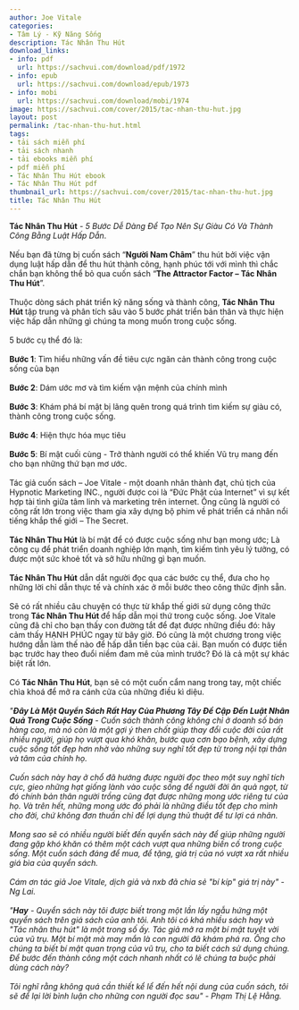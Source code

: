 ```yaml
---
author: Joe Vitale
categories:
- Tâm Lý - Kỹ Năng Sống
description: Tác Nhân Thu Hút
download_links:
- info: pdf
  url: https://sachvui.com/download/pdf/1972
- info: epub
  url: https://sachvui.com/download/epub/1973
- info: mobi
  url: https://sachvui.com/download/mobi/1974
image: https://sachvui.com/cover/2015/tac-nhan-thu-hut.jpg
layout: post
permalink: /tac-nhan-thu-hut.html
tags:
- tải sách miễn phí
- tải sách nhanh
- tải ebooks miễn phí
- pdf miễn phí
- Tác Nhân Thu Hút ebook
- Tác Nhân Thu Hút pdf
thumbnail_url: https://sachvui.com/cover/2015/tac-nhan-thu-hut.jpg
title: Tác Nhân Thu Hút
---
```


 <div class="item-desc text-justify"> <p><strong>Tác Nhân Thu Hút</strong> -<em> 5 Bước Dễ Dàng Để Tạo Nên Sự Giàu Có Và Thành Công Bằng Luật Hấp Dẫn</em>.<br><br>Nếu bạn đã từng bị cuốn sách “<strong>Người Nam Châm</strong>” thu hút bởi việc vận dụng luật hấp dẫn để thu hút thành công, hạnh phúc tới với mình thì chắc chắn bạn không thể bỏ qua cuốn sách “<strong>The Attractor Factor – Tác Nhân Thu Hút</strong>”.<br><br>Thuộc dòng sách phát triển kỹ năng sống và thành công, <strong>Tác Nhân Thu Hút</strong> tập trung và phân tích sâu vào 5 bước phát triển bản thân và thực hiện việc hấp dẫn những gì chúng ta mong muốn trong cuộc sống.<br><br>5 bước cụ thể đó là:<br><br><strong>Bước 1</strong>: Tìm hiểu những vấn đề tiêu cực ngăn cản thành công trong cuộc sống của bạn<br><br><strong>Bước 2</strong>: Dám ước mơ và tìm kiếm vận mệnh của chính mình<br><br><strong>Bước 3</strong>: Khám phá bí mật bị lãng quên trong quá trình tìm kiếm sự giàu có, thành công trong cuộc sống.<br><br><strong>Bước 4</strong>: Hiện thực hóa mục tiêu<br><br><strong>Bước 5</strong>: Bí mật cuối cùng - Trở thành người có thể khiến Vũ trụ mang đến cho bạn những thứ bạn mơ ước.<br><br>Tác giả cuốn sách – Joe Vitale - một doanh nhân thành đạt, chủ tịch của Hypnotic Marketing INC., người được coi là “Đức Phật của Internet” vì sự kết hợp tài tình giữa tâm linh và marketing trên internet. Ông cũng là người có công rất lớn trong việc tham gia xây dựng bộ phim về phát triển cá nhân nổi tiếng khắp thế giới – The Secret.<br><br><strong>Tác Nhân Thu Hút</strong> là bí mật để có được cuộc sống như bạn mong ước; Là công cụ để phát triển doanh nghiệp lớn mạnh, tìm kiếm tình yêu lý tưởng, có được một sức khoẻ tốt và sở hữu những gì bạn muốn.<br><br><strong>Tác Nhân Thu Hút</strong> dẫn dắt người đọc qua các bước cụ thể, đưa cho họ những lời chỉ dẫn thực tế và chính xác ở mỗi bước theo công thức định sẵn.<br><br>Sẽ có rất nhiều câu chuyện có thực từ khắp thế giới sử dụng công thức trong <strong>Tác Nhân Thu Hút </strong>để hấp dẫn mọi thứ trong cuộc sống. Joe Vitale cũng đã chỉ cho bạn thấy con đường tắt để đạt được những điều đó: hãy cảm thấy HẠNH PHÚC ngay từ bây giờ. Đó cũng là một chương trong việc hướng dẫn làm thế nào để hấp dẫn tiền bạc của cải. Bạn muốn có được tiền bạc trước hay theo đuổi niềm đam mê của mình trước? Đó là cả một sự khác biệt rất lớn.<br><br>Có <strong>Tác Nhân Thu Hút</strong>, bạn sẽ có một cuốn cẩm nang trong tay, một chiếc chìa khoá để mở ra cánh cửa của những điều kì diệu.<br><br><em>"<strong>Đây Là Một Quyển Sách Rất Hay Của Phương Tây Đề Cập Đến Luật Nhân Quả Trong Cuộc Sống</strong> - Cuốn sách thành công không chỉ ở doanh số bán hàng cao, mà nó còn là một gợi ý then chốt giúp thay đổi cuộc đời của rất nhiều người, giúp họ vượt qua khó khăn, bước qua cơn bạo bệnh, xây dựng cuộc sống tốt đẹp hơn nhờ vào những suy nghĩ tốt đẹp từ trong nội tại thân và tâm của chính họ.</em><br><br><em>Cuốn sách này hay ở chổ đã hướng được người đọc theo một suy nghĩ tích cực, gieo những hạt giống lành vào cuộc sống để người đời ăn quả ngọt, từ đó chính bản thân người trồng cũng đạt được những mong ước riêng tư của họ. Và trên hết, những mong ước đó phải là những điều tốt đẹp cho mình cho đời, chứ không đơn thuần chỉ để lợi dụng thủ thuật để tư lợi cá nhân.</em><br><br><em>Mong sao sẽ có nhiều người biết đến quyển sách này để giúp những người đang gặp khó khăn có thêm một cách vượt qua những biến cố trong cuộc sống. Một cuốn sách đáng để mua, để tặng, giá trị của nó vượt xa rất nhiều giá bìa của quyển sách.</em><br><br><em>Cám ơn tác giả Joe Vitale, dịch giả và nxb đã chia sẻ "bí kíp" giá trị này" - Ng Lai.</em><br><br><em>"<strong>Hay</strong> - Quyển sách này tôi được biết trong một lần lấy ngẫu hứng một quyển sách trên giá sách của anh tôi. Anh tôi có khá nhiều sách hay và "Tác nhân thu hút" là một trong số ấy. Tác giả mở ra một bí mật tuyệt vời của vũ trụ. Một bí mật mà may mắn là con người đã khám phá ra. Ông cho chúng ta biết bí mật quan trọng của vũ trụ, cho ta biết cách sử dụng chúng. Để bước đến thành công một cách nhanh nhất có lẽ chúng ta buộc phải dùng cách này? </em><br><br><em>Tôi nghĩ rằng không quá cần thiết kể lể đến hết nội dung của cuốn sách, tôi sẽ để lại lời bình luận cho những con người đọc sau" - Phạm Thị Lệ Hằng.</em></p> </div>